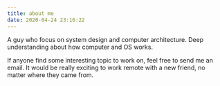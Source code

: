 ```yaml
---
title: about me
date: 2020-04-24 23:16:22
---
```

A guy who focus on system design and computer architecture.
Deep understanding about how computer and OS works.

If anyone find some interesting topic to work on, feel free to send me an email.
It would be really exciting to work remote with a new friend, no matter where they came from.

